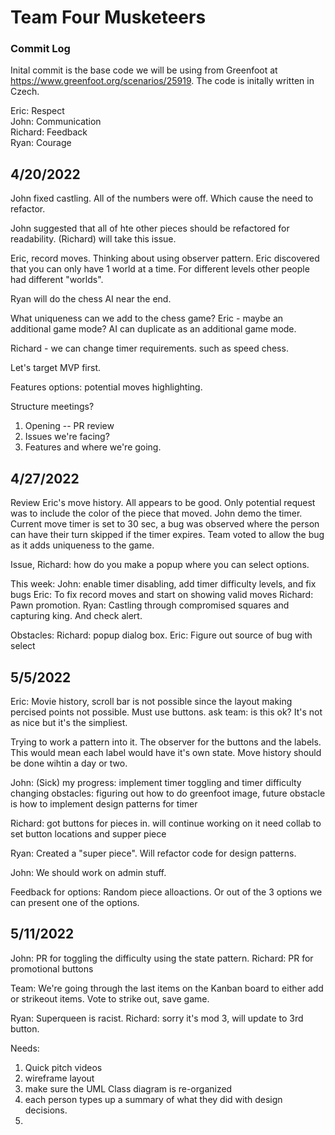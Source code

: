 # Team Four Musketeers

### Commit Log ###
Inital commit is the base code we will be using from Greenfoot at https://www.greenfoot.org/scenarios/25919. The code is initally written in Czech.

Eric: Respect  
John: Communication  
Richard: Feedback  
Ryan: Courage  

## 4/20/2022 ##
John fixed castling. All of the numbers were off. Which cause the need to refactor.

John suggested that all of hte other pieces should be refactored for readability. (Richard) will take this issue.

Eric, record moves. Thinking about using observer pattern. 
Eric discovered that you can only have 1 world at a time. For different levels other people had different "worlds". 

Ryan will do the chess AI near the end. 

What uniqueness can we add to the chess game?
Eric - maybe an additional game mode? AI can duplicate as an additional game mode.

Richard - we can change timer requirements. such as speed chess.

Let's target MVP first.

Features options: potential moves highlighting. 


Structure meetings?
1. Opening -- PR review
2. Issues we're facing?
3. Features and where we're going.

## 4/27/2022 ##
Review Eric's move history. All appears to be good. Only potential request was to include the color of the piece that moved. 
John demo the timer. Current move timer is set to 30 sec, a bug was observed where the person can have their turn skipped if the timer expires.
Team voted to allow the bug as it adds uniqueness to the game. 

Issue, Richard: how do you make a popup where you can select options.

This week:
John: enable timer disabling, add timer difficulty levels, and fix bugs
Eric: To fix record moves and start on showing valid moves
Richard: Pawn promotion.
Ryan: Castling through compromised squares and capturing king. And check alert. 

Obstacles:
Richard: popup dialog box.
Eric: Figure out source of bug with select

## 5/5/2022 ##
Eric: Movie history, scroll bar is not possible since the layout making percised points not possible. Must use buttons. 
ask team: is this ok? It's not as nice but it's the simpliest. 

Trying to work a pattern into it. The observer for the buttons and the labels. This would mean each label would have it's own state.
Move history should be done wihtin a day or two.

John: (Sick)
my progress: implement timer toggling and timer difficulty changing
obstacles: figuring out how to do greenfoot image, future obstacle is how to implement design patterns for timer

Richard:
got buttons for pieces in.
will continue working on it
need collab to set button locations and supper piece

Ryan:
Created a "super piece". 
Will refactor code for design patterns. 

John:
We should work on admin stuff.

Feedback for options:
Random piece alloactions. Or out of the 3 options we can present one of the options. 

## 5/11/2022 ##
John: PR for toggling the difficulty using the state pattern.
Richard: PR for promotional buttons

Team: We're going through the last items on the Kanban board to either add or strikeout items.
Vote to strike out, save game. 


Ryan: Superqueen is racist. 
Richard: sorry it's mod 3, will update to 3rd button.


Needs:
1. Quick pitch videos
2. wireframe layout
3. make sure the UML Class diagram is re-organized
4. each person types up a summary of what they did with design decisions.
5. 